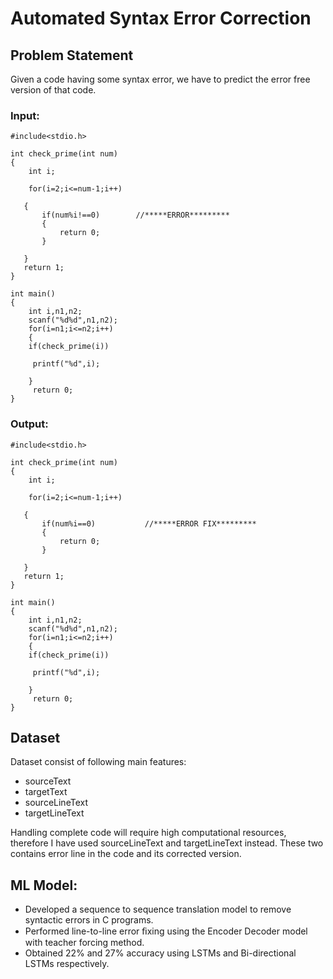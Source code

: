 # Automated Syntax Error Correction

## Problem Statement
Given a code having some syntax error, we have to predict the error free version of that code.

### Input:

```
#include<stdio.h>

int check_prime(int num)
{
    int i;
    
    for(i=2;i<=num-1;i++)
   
   {
       if(num%i!==0)        //*****ERROR*********
       {
           return 0;
       }
      
   }
   return 1;
}

int main()
{
    int i,n1,n2;
    scanf("%d%d",n1,n2);
    for(i=n1;i<=n2;i++)
    {
    if(check_prime(i))

     printf("%d",i);        
        
    }
     return 0;
}
```

### Output:

```
#include<stdio.h>

int check_prime(int num)
{
    int i;
    
    for(i=2;i<=num-1;i++) 
   
   {
       if(num%i==0)           //*****ERROR FIX*********
       {
           return 0;
       }
      
   }
   return 1;
}

int main()
{
    int i,n1,n2;
    scanf("%d%d",n1,n2);
    for(i=n1;i<=n2;i++)
    {
    if(check_prime(i))

     printf("%d",i);        
        
    }
     return 0;
}

```

## Dataset

Dataset consist of following main features:
* sourceText
* targetText
* sourceLineText
* targetLineText

Handling complete code will require high computational resources, therefore I have used sourceLineText and targetLineText instead. These two contains error line in the code and its corrected version. 

## ML Model:

* Developed a sequence to sequence translation model to remove syntactic errors in C programs.
* Performed line-to-line error ﬁxing using the Encoder Decoder model with teacher forcing method.
* Obtained 22% and 27% accuracy using LSTMs and Bi-directional LSTMs respectively.
